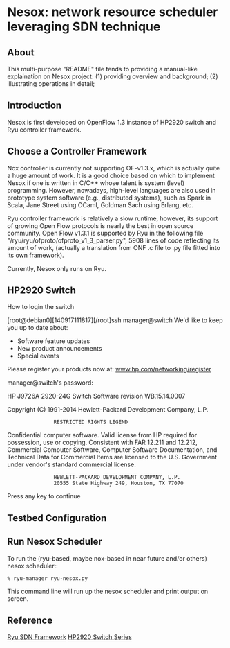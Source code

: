 Nesox: network resource scheduler leveraging SDN technique
=====


About
-----
This multi-purpose "README" file tends to providing a manual-like explaination on Nesox project:
(1) providing overview and background;
(2) illustrating operations in detail;


Introduction
------------

Nesox is first developed on OpenFlow 1.3 instance of HP2920 switch and Ryu controller framework.


Choose a Controller Framework
-----------------------------
Nox controller is currently not supporting OF-v1.3.x, which is actually quite a huge amount of work.
It is a good choice based on which to implement Nesox if one is written in C/C++ whose talent is system (level) programming.
However, nowadays, high-level languages are also used in prototype system software (e.g., distributed systems), such as Spark in Scala, Jane Street using OCaml, Goldman Sach using Erlang, etc.

Ryu controller framework is relatively a slow runtime, however, its support of growing Open Flow protocols is nearly the best in open source community.
Open Flow v1.3.1 is supported by Ryu in the following file "/ryu/ryu/ofproto/ofproto_v1_3_parser.py", 5908 lines of code reflecting its amount of work,
(actually a translation from ONF .c file to .py file fitted into its own framework).

Currently, Nesox only runs on Ryu.


HP2920 Switch
-------------

How to login the switch

[root@debian0][140917111817][/root]ssh manager@switch
We'd like to keep you up to date about:
  * Software feature updates
  * New product announcements
  * Special events

Please register your products now at:  www.hp.com/networking/register


manager@switch's password:

HP J9726A 2920-24G Switch
Software revision WB.15.14.0007

Copyright (C) 1991-2014 Hewlett-Packard Development Company, L.P.


                   RESTRICTED RIGHTS LEGEND
 Confidential computer software.  Valid license from HP required for possession,
 use or copying. Consistent with FAR 12.211 and 12.212, Commercial Computer
 Software, Computer Software Documentation, and Technical Data for Commercial
 Items are licensed to the U.S. Government under vendor's standard commercial
 license.

                   HEWLETT-PACKARD DEVELOPMENT COMPANY, L.P.
                   20555 State Highway 249, Houston, TX 77070

Press any key to continue


Testbed Configuration
---------------------



Run Nesox Scheduler
-------------------
To run the (ryu-based, maybe nox-based in near future and/or others) nesox scheduler::

	% ryu-manager ryu-nesox.py

This command line will run up the nesox scheduler and print output on screen.





Reference
---------
[Ryu SDN Framework](http://osrg.github.io/ryu/)
[HP2920 Switch Series](http://h17007.www1.hp.com/us/en/networking/products/switches/HP_2920_Switch_Series/index.aspx)

